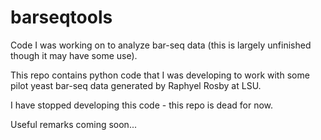 barseqtools
===========

Code I was working on to analyze bar-seq data (this is largely unfinished though it may have some use).

This repo contains python code that I was developing to work with some pilot yeast bar-seq data generated by Raphyel Rosby at LSU.

I have stopped developing this code - this repo is dead for now.

Useful remarks coming soon...
